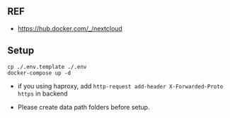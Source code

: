 ## REF ##
- https://hub.docker.com/_/nextcloud

## Setup ##
```
cp ./.env.template ./.env
docker-compose up -d
```

- if you using haproxy, add `http-request add-header X-Forwarded-Proto https` in backend

- Please create data path folders before setup.
